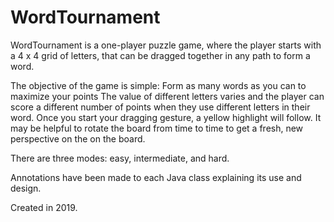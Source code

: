 # WordTournament 

WordTournament is a  one-player puzzle game, where the player
starts with a 4 x 4 grid of letters, that can be dragged together in any path to form a word.

The objective of the game is simple: Form as many words as you can to maximize your points
The value of different letters varies and the player can score a different number of points
when they use different letters in their word. Once you start your dragging gesture, a yellow highlight
will follow. It may be helpful to rotate the board from time to time to get a fresh, new perspective on the
on the board.

There are three modes: easy, intermediate, and hard.

Annotations have been made to each Java class explaining its use and design.

Created in 2019.
